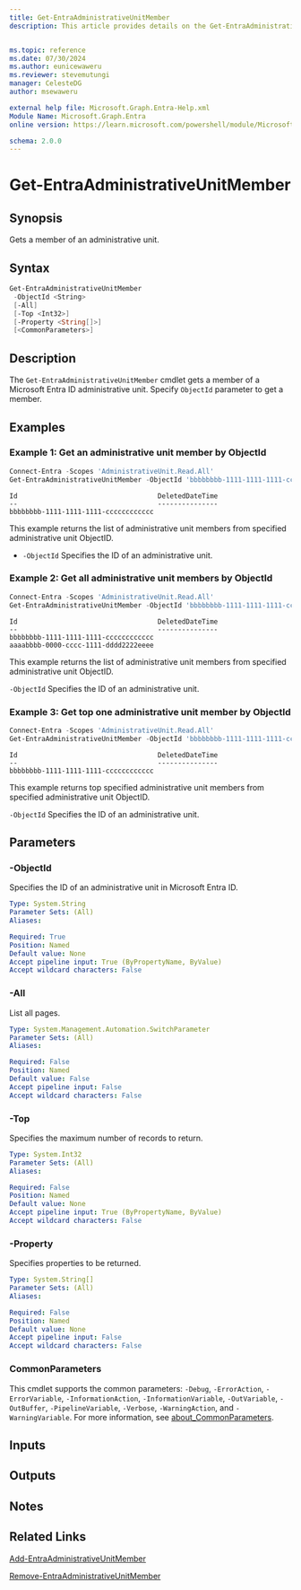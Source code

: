 ```yaml
---
title: Get-EntraAdministrativeUnitMember
description: This article provides details on the Get-EntraAdministrativeUnitMember command.


ms.topic: reference
ms.date: 07/30/2024
ms.author: eunicewaweru
ms.reviewer: stevemutungi
manager: CelesteDG
author: msewaweru

external help file: Microsoft.Graph.Entra-Help.xml
Module Name: Microsoft.Graph.Entra
online version: https://learn.microsoft.com/powershell/module/Microsoft.Graph.Entra/Get-EntraAdministrativeUnitMember

schema: 2.0.0
---
```


# Get-EntraAdministrativeUnitMember

## Synopsis

Gets a member of an administrative unit.

## Syntax

```powershell
Get-EntraAdministrativeUnitMember
 -ObjectId <String> 
 [-All]
 [-Top <Int32>]
 [-Property <String[]>]
 [<CommonParameters>]
```

## Description

The `Get-EntraAdministrativeUnitMember` cmdlet gets a member of a Microsoft Entra ID administrative unit. Specify `ObjectId` parameter to get a member.

## Examples

### Example 1: Get an administrative unit member by ObjectId

```powershell
Connect-Entra -Scopes 'AdministrativeUnit.Read.All'
Get-EntraAdministrativeUnitMember -ObjectId 'bbbbbbbb-1111-1111-1111-cccccccccccc'
```

```Output
Id                                   DeletedDateTime
--                                   ---------------
bbbbbbbb-1111-1111-1111-cccccccccccc
```

This example returns the list of administrative unit members from specified administrative unit ObjectID.

- `-ObjectId` Specifies the ID of an administrative unit.

### Example 2: Get all administrative unit members by ObjectId

```powershell
Connect-Entra -Scopes 'AdministrativeUnit.Read.All'
Get-EntraAdministrativeUnitMember -ObjectId 'bbbbbbbb-1111-1111-1111-cccccccccccc' -All
```

```Output
Id                                   DeletedDateTime
--                                   ---------------
bbbbbbbb-1111-1111-1111-cccccccccccc
aaaabbbb-0000-cccc-1111-dddd2222eeee
```

This example returns the list of administrative unit members from specified administrative unit ObjectID.

`-ObjectId` Specifies the ID of an administrative unit.

### Example 3: Get top one administrative unit member by ObjectId

```powershell
Connect-Entra -Scopes 'AdministrativeUnit.Read.All'
Get-EntraAdministrativeUnitMember -ObjectId 'bbbbbbbb-1111-1111-1111-cccccccccccc' -Top 1
```

```Output
Id                                   DeletedDateTime
--                                   ---------------
bbbbbbbb-1111-1111-1111-cccccccccccc
```

This example returns top specified administrative unit members from specified administrative unit ObjectID.

`-ObjectId` Specifies the ID of an administrative unit.

## Parameters

### -ObjectId

Specifies the ID of an administrative unit in Microsoft Entra ID.

```yaml
Type: System.String
Parameter Sets: (All)
Aliases:

Required: True
Position: Named
Default value: None
Accept pipeline input: True (ByPropertyName, ByValue)
Accept wildcard characters: False
```

### -All

List all pages.

```yaml
Type: System.Management.Automation.SwitchParameter
Parameter Sets: (All)
Aliases:

Required: False
Position: Named
Default value: False
Accept pipeline input: False
Accept wildcard characters: False
```

### -Top

Specifies the maximum number of records to return.

```yaml
Type: System.Int32
Parameter Sets: (All)
Aliases:

Required: False
Position: Named
Default value: None
Accept pipeline input: True (ByPropertyName, ByValue)
Accept wildcard characters: False
```

### -Property

Specifies properties to be returned.

```yaml
Type: System.String[]
Parameter Sets: (All)
Aliases:

Required: False
Position: Named
Default value: None
Accept pipeline input: False
Accept wildcard characters: False
```

### CommonParameters

This cmdlet supports the common parameters: `-Debug`, `-ErrorAction`, `-ErrorVariable`, `-InformationAction`, `-InformationVariable`, `-OutVariable`, `-OutBuffer`, `-PipelineVariable`, `-Verbose`, `-WarningAction`, and `-WarningVariable`. For more information, see [about_CommonParameters](https://go.microsoft.com/fwlink/?LinkID=113216).

## Inputs

## Outputs

## Notes

## Related Links

[Add-EntraAdministrativeUnitMember](Add-EntraAdministrativeUnitMember.md)

[Remove-EntraAdministrativeUnitMember](Remove-EntraAdministrativeUnitMember.md)
